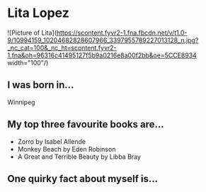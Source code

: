 # Lita Lopez
![Picture of Lita](https://scontent.fyvr2-1.fna.fbcdn.net/v/t1.0-9/10994159_10204682828607966_3397955789227013128_n.jpg?_nc_cat=100&_nc_ht=scontent.fyvr2-1.fna&oh=96316c41495127f5b9a0216e8a00f2bb&oe=5CCE8934 width="100"/)

## I was born in...
Winnipeg

## My top three favourite books are...
* Zorro by Isabel Allende
* Monkey Beach by Eden Robinson
* A Great and Terrible Beauty by Libba Bray

## One quirky fact about myself is...

